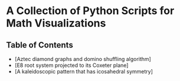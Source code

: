 # A Collection of Python Scripts for Math Visualizations

## Table of Contents

- [Aztec diamond graphs and domino shuffling algorithm]
- [E8 root system projected to its Coxeter plane]
- [A kaleidoscopic pattern that has icosahedral symmetry]
